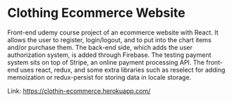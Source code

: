 # Clothing Ecommerce Website
Front-end udemy course project of an ecommerce website with React. It allows the user to register, 
login/logout, and to put into the chart items and/or purchase them. The back-end side, which adds the user authorization
system, is added through Firebase. The testing payment system sits on top of Stripe, an online payment processing API. 
The front-end uses react, redux, and some extra libraries such as reselect for adding memoization or redux-persist for storing
data in locale storage.

Link: https://clothin-ecommerce.herokuapp.com/

